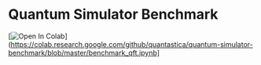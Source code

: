 # Quantum Simulator Benchmark

[![Open In Colab](https://colab.research.google.com/assets/colab-badge.svg)](https://colab.research.google.com/github/quantastica/quantum-simulator-benchmark/blob/master/benchmark_qft.ipynb]

